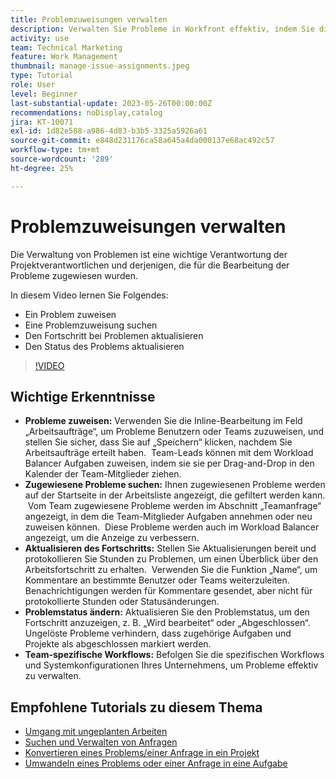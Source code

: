 ```yaml
---
title: Problemzuweisungen verwalten
description: Verwalten Sie Probleme in Workfront effektiv, indem Sie die Inline-Bearbeitung und den Workload Balancer für Zuweisungen verwenden, den Fortschritt verfolgen und aktualisieren, den Problemstatus ändern und teamspezifische Workflows einhalten, um eine nahtlose Projektausführung zu gewährleisten.
activity: use
team: Technical Marketing
feature: Work Management
thumbnail: manage-issue-assignments.jpeg
type: Tutorial
role: User
level: Beginner
last-substantial-update: 2023-05-26T00:00:00Z
recommendations: noDisplay,catalog
jira: KT-10071
exl-id: 1d82e588-a986-4d83-b3b5-3325a5926a61
source-git-commit: e848d231176ca58a645a4da000137e68ac492c57
workflow-type: tm+mt
source-wordcount: '289'
ht-degree: 25%

---
```


# Problemzuweisungen verwalten

Die Verwaltung von Problemen ist eine wichtige Verantwortung der Projektverantwortlichen und derjenigen, die für die Bearbeitung der Probleme zugewiesen wurden.

In diesem Video lernen Sie Folgendes:

* Ein Problem zuweisen
* Eine Problemzuweisung suchen
* Den Fortschritt bei Problemen aktualisieren
* Den Status des Problems aktualisieren

>[!VIDEO](https://video.tv.adobe.com/v/3419931/?quality=12&learn=on&enablevpops)

## Wichtige Erkenntnisse

* **Probleme zuweisen:** Verwenden Sie die Inline-Bearbeitung im Feld „Arbeitsaufträge“, um Probleme Benutzern oder Teams zuzuweisen, und stellen Sie sicher, dass Sie auf „Speichern“ klicken, nachdem Sie Arbeitsaufträge erteilt haben. &#x200B; Team-Leads können mit dem Workload Balancer Aufgaben zuweisen, indem sie sie per Drag-and-Drop in den Kalender der Team-Mitglieder ziehen. &#x200B;
* **Zugewiesene Probleme suchen:** Ihnen zugewiesenen Probleme werden auf der Startseite in der Arbeitsliste angezeigt, die gefiltert werden kann. &#x200B; Vom Team zugewiesene Probleme werden im Abschnitt „Teamanfrage“ angezeigt, in dem die Team-Mitglieder Aufgaben annehmen oder neu zuweisen können. &#x200B; Diese Probleme werden auch im Workload Balancer angezeigt, um die Anzeige zu verbessern. &#x200B;
* **Aktualisieren des Fortschritts:** Stellen Sie Aktualisierungen bereit und protokollieren Sie Stunden zu Problemen, um einen Überblick über den Arbeitsfortschritt zu erhalten. &#x200B; Verwenden Sie die Funktion „Name“, um Kommentare an bestimmte Benutzer oder Teams weiterzuleiten. &#x200B; Benachrichtigungen werden für Kommentare gesendet, aber nicht für protokollierte Stunden oder Statusänderungen. &#x200B;
* **Problemstatus ändern:** Aktualisieren Sie den Problemstatus, um den Fortschritt anzuzeigen, z. B. „Wird bearbeitet“ oder „Abgeschlossen“. &#x200B; Ungelöste Probleme verhindern, dass zugehörige Aufgaben und Projekte als abgeschlossen markiert werden. &#x200B;
* **Team-spezifische Workflows:** Befolgen Sie die spezifischen Workflows und Systemkonfigurationen Ihres Unternehmens, um Probleme effektiv zu verwalten. &#x200B;


## Empfohlene Tutorials zu diesem Thema

* [Umgang mit ungeplanten Arbeiten](/help/manage-work/issues-requests/handle-unplanned-work.md)
* [Suchen und Verwalten von Anfragen](/help/manage-work/issues-requests/find-requests.md)
* [Konvertieren eines Problems/einer Anfrage in ein Projekt](/help/manage-work/issues-requests/create-a-project-from-a-request.md)
* [Umwandeln eines Problems oder einer Anfrage in eine Aufgabe](/help/manage-work/issues-requests/convert-issues-to-other-work-items.md)
